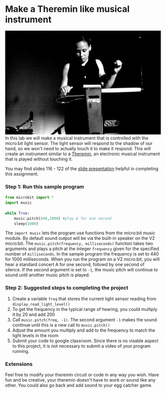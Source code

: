 # Make a Theremin like musical instrument
![](ThereminPameliaStickley.jpg)    
In this lab we will make a musical instrument that is controlled with the micro:bit light sensor. The light sensor will respond to the shadow of our hand, so we won't need to actually touch it to make it respond. This will create an instrument similar to a [Theremin](https://en.wikipedia.org/wiki/Theremin), an electronic musical instrument that is played without touching it.

You may find slides 116 - 122 of the [slide presentation](https://docs.google.com/presentation/d/1aiGcnPn8uoCJdX8p7_qoI3Hh3_KOhUtFeB3Byw0tacA/edit?usp=sharing) helpful in completing this assignment.

### Step 1: Run this sample program

```python
from microbit import *
import music

while True:
    music.pitch(440,1000) #play A for one second
    sleep(1000)
```
The `import music` lets the program use functions from the micro:bit music module. By default sound output will be via the built-in speaker on the V2 micro:bit. The `music.pitch(frequency, milliseconds)` function takes two arguments and plays a pitch at the integer `frequency` given for the specified number of `milliseconds`.
In the sample program the frequency is set to 440 for 1000 milliseconds. When you run the program on a V2 micro:bit, you will hear a standard concert A for one second, followd by one second of silence. If the second argument is set to `-1`, the music pitch will continue to sound until another music pitch is played.

### Step 2: Suggested steps to completing the project
1. Create a variable `freq` that stores the current light sensor reading from `display.read_light_level()`
2. To get the frequency in the typical range of hearing, you could multiply it by 20 and add 200
3. Call `music.pitch(freq, -1)`. The second argument `-1` makes the sound continue until this is a new call to `music.pitch()`
4. Adjust the amount you multiply and add to the frequency to match the light levels in the room
5. Submit your code to google classroom. Since there is no visable aspect to this project, it is not necessary to submit a video of your program running.

### Extensions
Feel free to modify your theremin circuit or code in any way you wish. Have fun and be creative, your theremin doesn't have to work or sound like any other. You could also go back and add sound to your egg catcher game.

